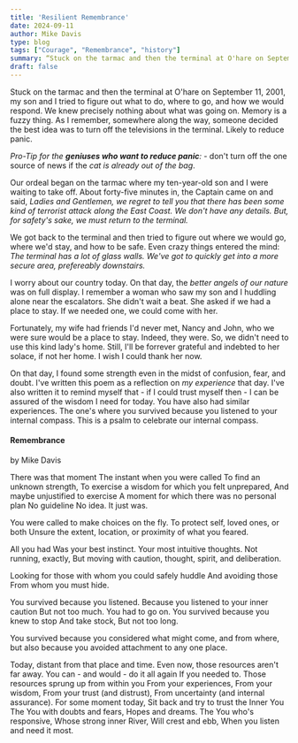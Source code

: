 ```yaml
---
title: 'Resilient Remembrance'
date: 2024-09-11
author: Mike Davis
type: blog
tags: ["Courage", "Remembrance", "history"]
summary: “Stuck on the tarmac and then the terminal at O'hare on September 11, 2001, my son and I tried to figure out what to do, where to go, and how...”
draft: false
---
```

Stuck on the tarmac and then the terminal at O'hare on September 11, 2001, my son and I tried to figure out what to do, where to go, and how we would respond. We knew precisely nothing about what was going on. Memory is a fuzzy thing. As I remember, somewhere along the way, someone decided the best idea was to turn off the televisions in the terminal. Likely to reduce panic. 

*Pro-Tip for the **geniuses who want to reduce panic**:* - don't turn off the one source of news if the *cat is already out of the bag*. 

Our ordeal began on the tarmac where my ten-year-old son and I were waiting to take off. About forty-five minutes in, the Captain came on and said, *Ladies and Gentlemen, we regret to tell you that there has been some kind of terrorist attack along the East Coast. We don't have any details. But, for safety's sake, we must return to the terminal.*

We got back to the terminal and then tried to figure out where we would go, where we'd stay, and how to be safe. Even crazy things entered the mind: *The terminal has a lot of glass walls. We've got to quickly get into a more secure area, prefereably downstairs.* 

I worry about our country today. On that day, the *better angels of our nature* was on full display. I remember a woman who saw my son and I huddling alone near the escalators. She didn't wait a beat. She asked if we had a place to stay. If we needed one, we could come with her. 

Fortunately, my wife had friends I'd never met, Nancy and John, who we were sure would be a place to stay. Indeed, they were. So, we didn't need to use this kind lady's home. Still, I'll be forrever grateful and indebted to her solace, if not her home. I wish I could thank her now. 

On that day, I found some strength even in the midst of confusion, fear, and doubt. I've written this poem as a reflection on *my experience* that day. I've also written it to remind myself that - if I could trust myself then - I can be assured of the wisdom I need for today. You have also had similar experiences. The one's where you survived because you listened to your internal compass. This is a psalm to celebrate our internal compass. 

#### Remembrance
by Mike Davis

There was that moment
The instant when you were called 
To find an unknown strength,
To exercise a wisdom for which you felt unprepared, 
And maybe unjustified to exercise
A moment for which there was no personal plan
No guideline
No idea.
It just was. 

You were called to make choices
on the fly.
To protect self,
loved ones, or both
Unsure the extent, location, or proximity 
of what you feared.

All you had 
Was your best instinct. 
Your most intuitive thoughts. 
Not running, exactly,
But moving with caution, 
thought,
spirit, 
and deliberation.

Looking for those 
with whom you could safely huddle
And avoiding those 
From whom you must hide.

You survived because you listened. 
Because you listened to your inner caution
But not too much. You had to go on. 
You survived because you knew to stop 
And take stock,
But not too long.

You survived because you considered what might come,
and from where,
but also because you avoided attachment 
to any one place. 

Today, distant from that place and time.
Even now, those resources aren't far away.
You can - and would - do it all again
If you needed to. 
Those resources sprung up from within you
From your experiences, 
From your wisdom,
From your trust (and distrust),
From uncertainty (and internal assurance).
For some moment today,
Sit back and try to trust the Inner You
The You with doubts and fears, 
Hopes and dreams.
The You who's responsive, 
Whose strong inner River, 
Will crest and ebb, 
When you listen and need it most. 
